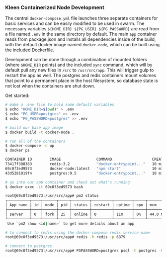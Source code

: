 ### Kleen Containerized Node Development
The central `docker-compose.yml` file launches three separate containers for basic services and can be easily modified to be used in swarm. The necessary variables `${HOME_DIR} ${PG_USER} ${PG_PASSWORD}` are read from a file named `.env` in the same directory by default. The main `app` container reads from package.json and installs all dependencies inside of the build, with the default docker image named `docker-node`, which can be built using the included Dockerfile.

Development can be done through a combination of mounted folders (where `$HOME_DIR` points) and the included `sync` command, which will by default pull any new files in `/src` to `/usr/src/app`. This will trigger gulp to restart the app as well. The postgres and redis containers mount volumes that point to a permanent place in the host filesystem, so database state is not lost when the containers are shut down.

Get started:
```bash
# make a .env file to hold some default variables
$ echo "HOME_DIR=$(pwd)" > .env
$ echo "PG_USER=postgres" >> .env
$ echo "PG_PASSWORD=postgres" >> .env

# build our base app image
$ docker build -t docker-node .

# run all of the containers
$ docker-compose -d up
$ docker ps

CONTAINER ID        IMAGE                COMMAND                  CREATED             STATUS              PORTS                    NAMES
73417f388383        redis:3.2            "docker-entrypoint..."   10 minutes ago      Up 10 minutes       0.0.0.0:6379->6379/tcp   redis
69c0f3ed9573        docker-node:latest   "npm start"              10 minutes ago      Up 10 minutes       0.0.0.0:3000->3000/tcp   app
43d5281019f4        postgres:9.5         "docker-entrypoint..."   10 minutes ago      Up 10 minutes       0.0.0.0:5432->5432/tcp   postgres

# go into our app container and check out what's running
$ docker exec -it 69c0f3ed9573 bash

root@69c0f3ed9573:/usr/src/app# pm2 status
┌──────────┬────┬──────┬─────┬────────┬─────────┬────────┬─────┬───────────┬──────────┐
│ App name │ id │ mode │ pid │ status │ restart │ uptime │ cpu │ mem       │ watching │
├──────────┼────┼──────┼─────┼────────┼─────────┼────────┼─────┼───────────┼──────────┤
│ server   │ 0  │ fork │ 25  │ online │ 0       │ 11m    │ 0%  │ 44.0 MB   │ disabled │
└──────────┴────┴──────┴─────┴────────┴─────────┴────────┴─────┴───────────┴──────────┘
 Use `pm2 show <id|name>` to get more details about an app

# to connect to redis using the docker-compose redis service name
root@69c0f3ed9573:/usr/src/app# redis -h redis -p 6379 

# connect to postgres
root@69c0f3ed9573:/usr/src/app# PGPASSWORD=postgres psql -h postgres -U postgres 
```